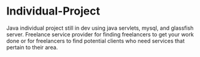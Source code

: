 # Individual-Project

Java individual project still in dev using java servlets, mysql, and glassfish server. Freelance service provider for finding freelancers to get your work done or for freelancers to find potential clients who need services that pertain to their area.
